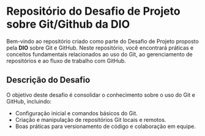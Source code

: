 # Repositório do Desafio de Projeto sobre Git/Github da DIO

Bem-vindo ao repositório criado como parte do Desafio de Projeto proposto pela **DIO** sobre Git e GitHub. Neste repositório, você encontrará práticas e conceitos fundamentais relacionados ao uso do Git, ao gerenciamento de repositórios e ao fluxo de trabalho com GitHub.

## Descrição do Desafio

O objetivo deste desafio é consolidar o conhecimento sobre o uso do Git e GitHub, incluindo:
- Configuração inicial e comandos básicos do Git.
- Criação e manipulação de repositórios Git locais e remotos.
- Boas práticas para versionamento de código e colaboração em equipe.
